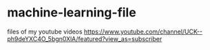# machine-learning-file
files of my youtube videos
https://www.youtube.com/channel/UCK--ph9deYXC4O_5bgn0XlA/featured?view_as=subscriber
